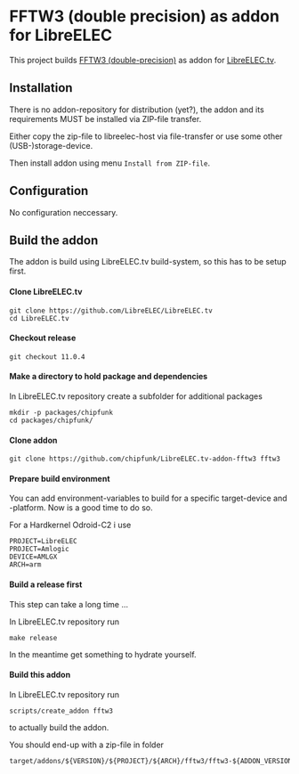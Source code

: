 # FFTW3 (double precision) as addon for LibreELEC

This project builds [FFTW3 (double-precision)](http://www.fftw.org) as addon for [LibreELEC.tv](https://libreelec.tv).


## Installation

There is no addon-repository for distribution (yet?), the addon and its requirements MUST be installed via ZIP-file transfer.

Either copy the zip-file to libreelec-host via file-transfer or use some other (USB-)storage-device.

Then install addon using menu `Install from ZIP-file`.


## Configuration

No configuration neccessary.


## Build the addon

The addon is build using LibreELEC.tv build-system, so this has to be setup first.


#### Clone LibreELEC.tv

    git clone https://github.com/LibreELEC/LibreELEC.tv
    cd LibreELEC.tv


#### Checkout release

    git checkout 11.0.4


#### Make a directory to hold package and dependencies

In LibreELEC.tv repository create a subfolder for additional packages

    mkdir -p packages/chipfunk
    cd packages/chipfunk/


#### Clone addon

    git clone https://github.com/chipfunk/LibreELEC.tv-addon-fftw3 fftw3


#### Prepare build environment

You can add environment-variables to build for a specific target-device and -platform. Now is a good time to do so.

For a Hardkernel Odroid-C2 i use

    PROJECT=LibreELEC
    PROJECT=Amlogic
    DEVICE=AMLGX
    ARCH=arm


#### Build a release first

This step can take a long time ...

In LibreELEC.tv repository run

    make release


In the meantime get something to hydrate yourself.


#### Build this addon

In LibreELEC.tv repository run

    scripts/create_addon fftw3

to actually build the addon.

You should end-up with a zip-file in folder

    target/addons/${VERSION}/${PROJECT}/${ARCH}/fftw3/fftw3-${ADDON_VERSION}.zip
